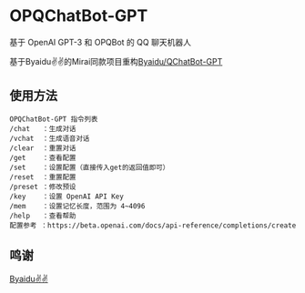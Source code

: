 # OPQChatBot-GPT

基于 OpenAI GPT-3 和 OPQBot 的 QQ 聊天机器人

基于Byaidu✌✌的Mirai同款项目重构[Byaidu/QChatBot-GPT](https://github.com/Byaidu/QChatBot-GPT)


## 使用方法

```
OPQChatBot-GPT 指令列表
/chat   ：生成对话
/vchat  ：生成语音对话
/clear  ：重置对话
/get    ：查看配置
/set    ：设置配置（直接传入get的返回值即可）
/reset  ：重置配置
/preset ：修改预设
/key    ：设置 OpenAI API Key
/mem    ：设置记忆长度，范围为 4~4096
/help   ：查看帮助
配置参考 ：https://beta.openai.com/docs/api-reference/completions/create
```

## 鸣谢
[Byaidu✌✌](https://github.com/Byaidu/)
